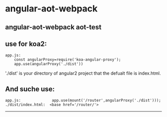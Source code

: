 # angular-aot-webpack
angular-aot-webpack
aot-test
-----
use for koa2:
-----
    app.js:
        const angularProxy=require('koa-angular-proxy');
        app.use(angularProxy('./dist'))

'./dist' is your directory of angular2 project that the defualt file is index.html.

And suche use:
-----
    app.js:              app.use(mount('/router',angularProxy('./dist')));
    ./dist/index.html:  <base href='/router/'>

-----
    
